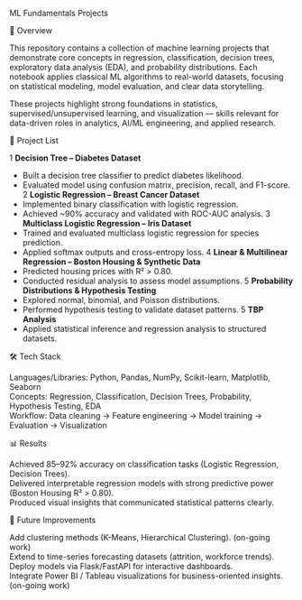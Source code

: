 ML Fundamentals Projects

📌 Overview

This repository contains a collection of machine learning projects that demonstrate core concepts in regression, classification, decision trees, exploratory data analysis (EDA), and probability distributions. Each notebook applies classical ML algorithms to real-world datasets, focusing on statistical modeling, model evaluation, and clear data storytelling.

These projects highlight strong foundations in statistics, supervised/unsupervised learning, and visualization — skills relevant for data-driven roles in analytics, AI/ML engineering, and applied research.

📂 Project List

1 **Decision Tree – Diabetes Dataset**<br />
  - Built a decision tree classifier to predict diabetes likelihood.
  - Evaluated model using confusion matrix, precision, recall, and F1-score.
2 **Logistic Regression – Breast Cancer Dataset**<br />
  - Implemented binary classification with logistic regression.
  - Achieved ~90% accuracy and validated with ROC-AUC analysis.
3 **Multiclass Logistic Regression – Iris Dataset**<br />
  - Trained and evaluated multiclass logistic regression for species prediction.<br />
  - Applied softmax outputs and cross-entropy loss.
4 **Linear & Multilinear Regression – Boston Housing & Synthetic Data**<br />
  - Predicted housing prices with R² > 0.80.<br />
  - Conducted residual analysis to assess model assumptions.
5 **Probability Distributions & Hypothesis Testing**<br />
  - Explored normal, binomial, and Poisson distributions.<br />
  - Performed hypothesis testing to validate dataset patterns.
5 **TBP Analysis**<br />
  - Applied statistical inference and regression analysis to structured datasets.<br />


🛠 Tech Stack

Languages/Libraries: Python, Pandas, NumPy, Scikit-learn, Matplotlib, Seaborn <br />
Concepts: Regression, Classification, Decision Trees, Probability, Hypothesis Testing, EDA  <br />
Workflow: Data cleaning → Feature engineering → Model training → Evaluation → Visualization <br /> 


📊 Results

Achieved 85–92% accuracy on classification tasks (Logistic Regression, Decision Trees).<br />
Delivered interpretable regression models with strong predictive power (Boston Housing R² > 0.80).<br />
Produced visual insights that communicated statistical patterns clearly.<br />


🚀 Future Improvements

Add clustering methods (K-Means, Hierarchical Clustering). (on-going work)<br />
Extend to time-series forecasting datasets (attrition, workforce trends).<br />
Deploy models via Flask/FastAPI for interactive dashboards.<br />
Integrate Power BI / Tableau visualizations for business-oriented insights. (on-going work)<br />

